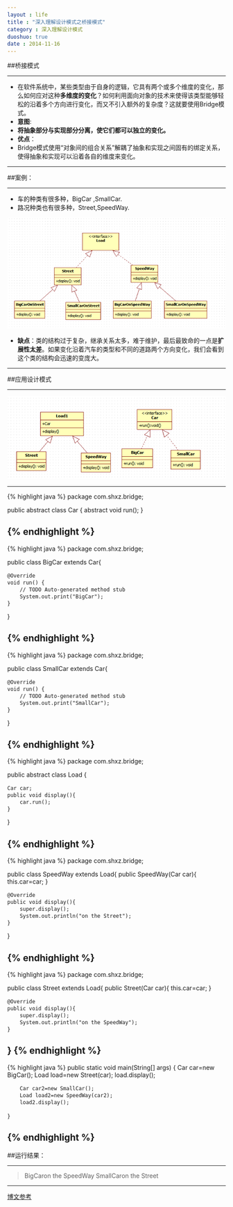 ```yaml
---
layout : life
title : "深入理解设计模式之桥接模式"
category : 深入理解设计模式
duoshuo: true
date : 2014-11-16
---
```


##桥接模式

-------------

* 在软件系统中，某些类型由于自身的逻辑，它具有两个或多个维度的变化，那么如何应对这种**多维度的变化**？如何利用面向对象的技术来使得该类型能够轻松的沿着多个方向进行变化，而又不引入额外的复杂度？这就要使用Bridge模式。
* **意图**:
 * **将抽象部分与实现部分分离，使它们都可以独立的变化。**
* **优点**：
 * Bridge模式使用“对象间的组合关系”解耦了抽象和实现之间固有的绑定关系，使得抽象和实现可以沿着各自的维度来变化。

------------------
 
##案例：

-------------------

* 车的种类有很多种，BigCar ,SmallCar.
* 路况种类也有很多种，Street,SpeedWay.

![onepiece](/life/picture/qiaojie.png)

* **缺点**：类的结构过于复杂，继承关系太多，难于维护，最后最致命的一点是**扩展性太差**。如果变化沿着汽车的类型和不同的道路两个方向变化，我们会看到这个类的结构会迅速的变庞大。

---------------

##应用设计模式

-----------------

![onepiece](/life/picture/qiaojie2.png)

------------------
{% highlight java %}
package com.shxz.bridge;

public abstract class Car {
	abstract void run();
}

{% endhighlight %}
-----------
{% highlight java %}
package com.shxz.bridge;

public class BigCar extends Car{

	@Override
	void run() {
		// TODO Auto-generated method stub
		System.out.print("BigCar");
	}

}

{% endhighlight %}
-----------

{% highlight java %}
package com.shxz.bridge;

public class SmallCar extends Car{

	@Override
	void run() {
		// TODO Auto-generated method stub
		System.out.print("SmallCar");
	}

}

{% endhighlight %}
-----------

{% highlight java %}
package com.shxz.bridge;

public abstract class Load {
	
	Car car;
	public void display(){
		car.run();
	}
}

{% endhighlight %}
-----------

{% highlight java %}
package com.shxz.bridge;

public class SpeedWay extends Load{
	public SpeedWay(Car car){
		this.car=car;
	}
	
	@Override
	public void display(){
		super.display();
		System.out.println("on the Street");
	}
}

{% endhighlight %}
-----------

{% highlight java %}
package com.shxz.bridge;

public class Street extends Load{
	public Street(Car car){
		this.car=car;
	}
	
	@Override
	public void display(){
		super.display();
		System.out.println("on the SpeedWay");
	}
	
	
}
{% endhighlight %}
-----------

{% highlight java %}
public static void main(String[] args) {
		Car car=new BigCar();
		Load load=new Street(car);
		load.display();
		
		Car car2=new SmallCar();
		Load load2=new SpeedWay(car2);
		load2.display();
		
	}
{% endhighlight %}
-----------

##运行结果：

----------------

>BigCaron the SpeedWay
>SmallCaron the Street

----------------
[博文参考](http://blog.csdn.net/jason0539/article/details/22568865)